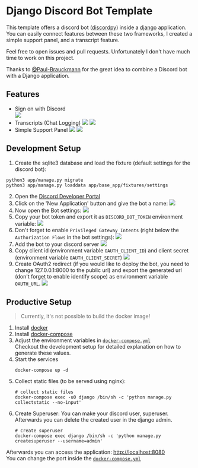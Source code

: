 # Django Discord Bot Template
This template offers a discord bot ([discordpy](https://discordpy.readthedocs.io/)) inside a [django](https://www.djangoproject.com/) application.
You can easily connect features between these two frameworks, I created a simple support panel, and a transcript feature.

Feel free to open issues and pull requests.
Unfortunately I don't have much time to work on this project.

Thanks to [@Paul-Brauckmann](https://github.com/Paul-Brauckmann) for the great idea to combine a Discord bot with a Django application.

## Features
* Sign on with Discord  
  ![](./resources/img/discord_oauth_login.png)
* Transcripts (Chat Logging)
  ![](./resources/img/transcripts.png)
  ![](./resources/img/transcript.png)
* Simple Support Panel
  ![](./resources/img/create_ticket.png)
  ![](./resources/img/ticket_overview.png)

## Development Setup
1. Create the sqlite3 database and load the fixture (default settings for the discord bot):
```
python3 app/manage.py migrate
python3 app/manage.py loaddata app/base_app/fixtures/settings
```
2. Open the [Discord Developer Portal](https://discord.com/developers)
3. Click on the 'New Application' button and give the bot a name:
   ![](./resources/img/discord_new_application.png)
4. Now open the Bot settings:
   ![](./resources/img/discord_create_bot.png)
5. Copy your bot token and export it as `DISCORD_BOT_TOKEN` environment variable:
   ![](./resources/img/discord_get_bot_token.png)
6. Don't forget to enable `Privileged Gateway Intents` (right below the `Authorization Flows` in the bot settings):
   ![](./resources/img/discord_intents.png)
7. Add the bot to your discord server
   ![](./resources/img/discord_oauth2.png)
8. Copy client id (environment variable `OAUTH_CLIENT_ID`) and client secret (environment variable `OAUTH_CLIENT_SECRET`)
   ![](./resources/img/discord_oauth2_id_and_secret.png)
9. Create OAuth2 redirect (if you would like to deploy the bot, you need to change 127.0.0.1:8000 to the public url)
   and export the generated url (don't forget to enable identify scope) as environment variable `OAUTH_URL`.
   ![](./resources/img/discord_oauth2_redirect_url.png)

## Productive Setup
> Currently, it's not possible to build the docker image! 

1. Install [docker](https://docs.docker.com/engine/install/)
2. Install [docker-compose](https://docs.docker.com/compose/install/)  
3. Adjust the environment variables in [`docker-compose.yml`](./docker-compose.yml)  
   Checkout the development setup for detailed explanation on how to generate these values. 
4. Start the services 
   ```shell
   docker-compose up -d
   ```
5. Collect static files (to be served using nginx):
   ```shell
   # collect static files
   docker-compose exec -u0 django /bin/sh -c 'python manage.py collectstatic --no-input'
   ```
6. Create Superuser:
   You can make your discord user, superuser. Afterwards you can delete the created user in the django admin.
   ```shell
   # create superuser
   docker-compose exec django /bin/sh -c 'python manage.py createsuperuser --username=admin'
   ```

Afterwards you can access the application: [http://localhost:8080](http://localhost:8080)  
You can change the port inside the [`docker-compose.yml`](./docker-compose.yml#L29)
